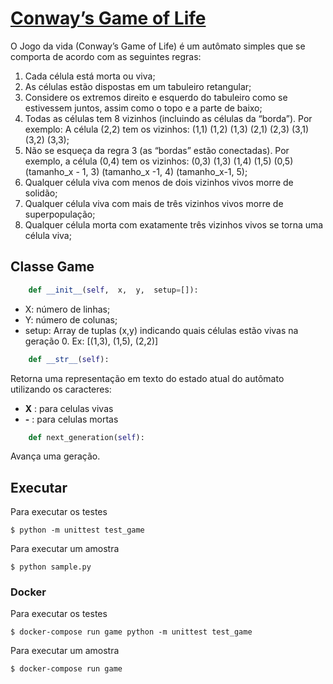 [Conway’s	Game	of	Life](https://github.com/edetec/conways)
===========================

O	Jogo	da	vida	(Conway’s	Game	of	Life)	é	um	autômato	simples	que	se
comporta	de	acordo	com	as	seguintes	regras:
1.	 Cada	célula	está	morta	ou	viva;
2.	 As	células	estão	dispostas	em	um	tabuleiro	retangular;
3.	 Considere	os	extremos	direito	e	esquerdo	do	tabuleiro	como	se
estivessem	juntos,	assim	como	o	topo	e	a	parte	de	baixo;
4.	 Todas	as	células	tem	8	vizinhos	(incluindo	as	células	da
“borda”).	Por	exemplo:	A	célula	(2,2)	tem	os	vizinhos:	(1,1)
(1,2)	(1,3)	(2,1)	(2,3)	(3,1)	(3,2)	(3,3);
5.	 Não	se	esqueça	da	regra	3	(as	“bordas”	estão	conectadas).	Por
exemplo,	a	célula	(0,4)	tem	os	vizinhos:	(0,3)	(1,3)	(1,4)	(1,5)
(0,5)	(tamanho_x	-	1,	3)	(tamanho_x	-1,	4)	(tamanho_x-1,	5);
6.	 Qualquer	célula	viva	com	menos	de	dois	vizinhos	vivos	morre
de	solidão;
7.	 Qualquer	célula	viva	com	mais	de	três	vizinhos	vivos	morre	de
superpopulação;
8.	 Qualquer	célula	morta	com	exatamente	três	vizinhos	vivos	se
torna	uma	célula	viva;

Classe Game
--------
~~~python
    def	__init__(self,	x,	y,	setup=[]):
~~~
  * X:	número	de	linhas;
  * Y:	número	de	colunas;
  * setup:	Array	de	tuplas	(x,y)	indicando	quais	células	estão	vivas na	geração	0.	Ex:	 [(1,3),	(1,5),	(2,2)]    
~~~python    
    def	__str__(self):
~~~
Retorna	uma	representação	em	texto	do	estado	atual	do autômato utilizando os caracteres:
  * **X** : para celulas vivas
  * **-** : para celulas mortas    
~~~python    
    def	next_generation(self):
~~~
Avança	uma	geração.

Executar
--------
Para executar os testes

    $ python -m unittest test_game

Para executar um amostra

    $ python sample.py

### Docker ###
Para executar os testes

    $ docker-compose run game python -m unittest test_game

Para executar um amostra

    $ docker-compose run game
